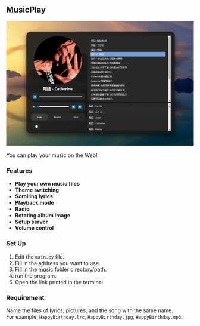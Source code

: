 ## MusicPlay

![MusicPlay](https://github.com/ARRRsunny/music-player/blob/main/assets/image.png)

You can play your music on the Web!

### Features

- **Play your own music files**
- **Theme switching**
- **Scrolling lyrics**
- **Playback mode**
- **Radio**
- **Rotating album image**
- **Setup server**
- **Volume control**

### Set Up

1. Edit the `main.py` file.
2. Fill in the address you want to use.
3. Fill in the music folder directory/path.
4. run the program.
5. Open the link printed in the terminal.

### Requirement

Name the files of lyrics, pictures, and the song with the same name.  
For example: `HappyBirthday.lrc`, `HappyBirthday.jpg`, `HappyBirthday.mp3`.
